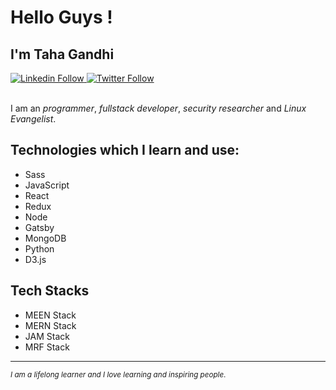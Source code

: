 # Hello Guys !

## I'm Taha Gandhi

<div>
  <a class="header-badge" target="_blank" href="https://www.linkedin.com/in/t4gandhi/">
  <img alt="Linkedin Follow" src="https://img.shields.io/badge/style--5eba00.svg?label=LinkedIn&logo=linkedin&style=social">
  </a>
  <a class="header-badge" target="_blank" href="https://twitter.com/gandhi_taha">
  <img alt="Twitter Follow" src="https://img.shields.io/twitter/follow/gandhi_taha?style=social">
  </a>
  <div>
<br />

I am an _programmer_, _fullstack developer_, _security researcher_ and _Linux Evangelist_.

## Technologies which I learn and use:

- Sass
- JavaScript
- React
- Redux
- Node
- Gatsby
- MongoDB
- Python
- D3.js

## Tech Stacks

- MEEN Stack
- MERN Stack
- JAM Stack
- MRF Stack
---
<small> _I am a lifelong learner and I love learning and inspiring people_. </small>

